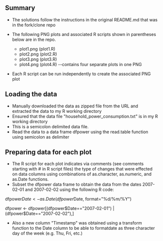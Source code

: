 ## Summary

* The solutions follow the instructions in the original README.md that was in the fork/clone repo
* The following PNG plots and associated R scripts shown in parentheses below are in the repo. 
 
	+ plot1.png (plot1.R)
	+ plot2.png (plot2.R)
	+ plot3.png (plot3.R) 
	+ plot4.png (plot4.R) --contains four separate plots in one PNG
	
* Each R script can be run independently to create the associated PNG plot	

## Loading the data
* Manually downloaded the data as zipped file from the URL and extracted the data to my R working directory
* Ensured that the data file "household_power_consumption.txt" is in my R working directory
* This is a semicolon delimited data file.
* Read the data to a data frame dfpower using the read.table function using semicolon as delimiter

## Preparing data for each plot
* The R script for each plot indicates via comments (see comments starting with # in R script files) the type of changes that were effected on data columns using combinations of as.character, as.numeric, and as.Date functions.
* Subset the dfpower data frame to obtain the data from the dates 2007-02-01 and 2007-02-02 using the following R code:

dfpower$Date <- as.Date(dfpower$Date, format="%d/%m/%Y")

dfpower <- dfpower[(dfpower$Date=="2007-02-01") | (dfpower$Date=="2007-02-02"),]

* Also a new column "Timestamp" was obtained using a transform function to the Date column to be able to formatdate as three character day of the week (e.g. Thu, Fri, etc.)

